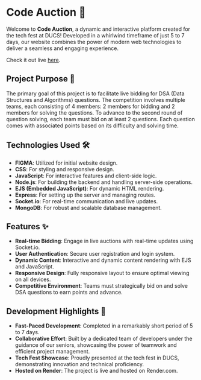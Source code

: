 # Code Auction 🎉

Welcome to **Code Auction**, a dynamic and interactive platform created for the tech fest at DUCS! Developed in a whirlwind timeframe of just 5 to 7 days, our website combines the power of modern web technologies to deliver a seamless and engaging experience.

Check it out live [here](https://codeauction.onrender.com/).

## Project Purpose 🎯

The primary goal of this project is to facilitate live bidding for DSA (Data Structures and Algorithms) questions. The competition involves multiple teams, each consisting of 4 members: 2 members for bidding and 2 members for solving the questions. To advance to the second round of question solving, each team must bid on at least 2 questions. Each question comes with associated points based on its difficulty and solving time.

## Technologies Used 🛠️

- **FIGMA**: Utilized for initial website design.
- **CSS**: For styling and responsive design.
- **JavaScript**: For interactive features and client-side logic.
- **Node.js**: For building the backend and handling server-side operations.
- **EJS (Embedded JavaScript)**: For dynamic HTML rendering.
- **Express**: For setting up the server and managing routes.
- **Socket.io**: For real-time communication and live updates.
- **MongoDB**: For robust and scalable database management.

## Features ✨

- **Real-time Bidding**: Engage in live auctions with real-time updates using Socket.io.
- **User Authentication**: Secure user registration and login system.
- **Dynamic Content**: Interactive and dynamic content rendering with EJS and JavaScript.
- **Responsive Design**: Fully responsive layout to ensure optimal viewing on all devices.
- **Competitive Environment**: Teams must strategically bid on and solve DSA questions to earn points and advance.

## Development Highlights 🚀

- **Fast-Paced Development**: Completed in a remarkably short period of 5 to 7 days.
- **Collaborative Effort**: Built by a dedicated team of developers under the guidance of our seniors, showcasing the power of teamwork and efficient project management.
- **Tech Fest Showcase**: Proudly presented at the tech fest in DUCS, demonstrating innovation and technical proficiency.
- **Hosted on Render**: The project is live and hosted on Render.com.
